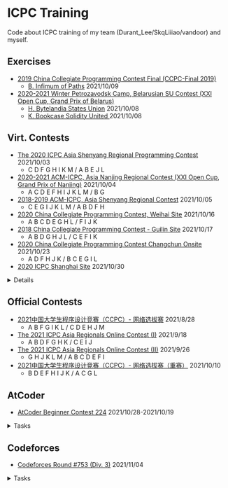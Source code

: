 # ICPC Training

Code about ICPC training of my team (Durant_Lee/SkqLiiiao/vandoor) and myself.

## Exercises

- [2019 China Collegiate Programming Contest Final (CCPC-Final 2019)](https://codeforces.com/gym/102431)
    - [B. Infimum of Paths](https://codeforces.com/gym/102431/problem/B) 2021/10/09
- [2020-2021 Winter Petrozavodsk Camp, Belarusian SU Contest (XXI Open Cup, Grand Prix of Belarus)](https://codeforces.com/gym/102956)
    - [H. Bytelandia States Union](https://codeforces.com/gym/102956/problem/H) 2021/10/08
    - [K. Bookcase Solidity United ](https://codeforces.com/gym/102956/problem/K)2021/10/08

## Virt. Contests

- [The 2020 ICPC Asia Shenyang Regional Programming Contest](https://codeforces.com/gym/103202) 2021/10/03
  - C D F G H I K M / A B E J L
- [2020-2021 ACM-ICPC, Asia Nanjing Regional Contest (XXI Open Cup, Grand Prix of Nanjing)](https://codeforces.com/gym/102992) 2021/10/04
  - A C D E F H I J K L M / B G
- [2018-2019 ACM-ICPC, Asia Shenyang Regional Contest](https://codeforces.com/gym/101955) 2021/10/05
  - C E G I J K L M / A B D F H
- [2020 China Collegiate Programming Contest, Weihai Site](https://codeforces.com/gym/102798) 2021/10/16
  - A B C D E G H L / F I J K
- [2018 China Collegiate Programming Contest - Guilin Site](https://codeforces.com/gym/102823) 2021/10/17
  - A B D G H J L / C E F I K
- [2020 China Collegiate Programming Contest Changchun Onsite](https://codeforces.com/gym/102832) 2021/10/23
  - A D F H J K / B C E G I L
- [2020 ICPC Shanghai Site](https://codeforces.com/gym/102900) 2021/10/30

<details>
<summary>Details</summary>

| #    | PROBLEM                     | PASSED | LIMIT        | STATUS |
| ---- | --------------------------- | ------ | ------------ | ------ |
| A    | Wowoear                     | 0      | 7 s, 1024 MB |        |
| B    | Mine Sweeper II             | 667    | 1 s, 1024 MB | PASSED |
| C    | Sum of Log                  | 212    | 1 s, 1024 MB | PASSED |
| D    | Walker                      | 420    | 1 s, 1024 MB | PASSED |
| E    | The Journey of Geor Autumn  | 85     | 1 s, 1024 MB | PASSED |
| F    | Fountains                   | 15     | 6 s, 1024 MB |        |
| G    | Fibonacci                   | 974    | 1 s, 1024 MB | PASSED |
| H    | Rice Arrangement            | 121    | 1 s, 1024 MB |        |
| I    | Sky Garden                  | 251    | 1 s, 1024 MB | PASSED |
| J    | Octasection                 | 0      | 3 s, 1024 MB |        |
| K    | Traveling Merchant          | 13     | 1 s, 1024 MB | FIXED  |
| L    | Traveling in the Grid World | 73     | 1 s, 1024 MB |        |
| M    | Gitignore                   | 747    | 1 s, 1024 MB | PASSED |
</details>

## Official Contests

- [2021中国大学生程序设计竞赛（CCPC）- 网络选拔赛](https://acm.hdu.edu.cn/contests/contest_show.php?cid=1031) 2021/8/28
  - A B F G I K L / C D E H J M
- [The 2021 ICPC Asia Regionals Online Contest (I)](https://pintia.cn/market/item/1439765428045058048) 2021/9/18
  - A B D F G H K / C E I J
- [The 2021 ICPC Asia Regionals Online Contest (II)](https://pintia.cn/market/item/1442013218528759808) 2021/9/26
  - G H J K L M / A B C D E F I
- [2021中国大学生程序设计竞赛（CCPC）- 网络选拔赛（重赛）](https://acm.hdu.edu.cn/contest/problems?cid=1038) 2021/10/10
  - B D E F H I J K / A C G L

## AtCoder

- [AtCoder Beginner Contest 224](https://atcoder.jp/contests/abc224) 2021/10/28-2021/10/19
<details><summary>Tasks</summary>	
<ul>
<li><strong>A	Tires</strong></li>
<li><strong>B	Mongeness</strong></li>
<li><strong>C	Triangle?</strong></li>
<li><strong>D	8 Puzzle on Graph</strong>: bfs</li>
<li><strong>E	Integers on Grid</strong>: dp</li>
<li><strong>F	Problem where +s Separate Digits</strong>: reclusion</li>
<li><strong>G	Roll or Increment</strong>: possibilities</li>
<li><strong>H	Security Camera</strong>: flows</li>
</ul>
</details>

## Codeforces

- [Codeforces Round #753 (Div. 3)](https://codeforces.com/contest/1607) 2021/11/04
<details><summary>Tasks</summary>	
<table>
<thead>
  <tr>
    <th>A</th>
    <th>Linear Keyboard</th>
  </tr>
</thead>
<tbody>
  <tr>
    <td>B</td>
    <td>Odd Grasshopper</td>
  </tr>
  <tr>
    <td>C</td>
    <td>Minimum Extraction</td>
  </tr>
  <tr>
    <td>D</td>
    <td>Blue-Red Permutation</td>
  </tr>
  <tr>
    <td>E</td>
    <td>Robot on the Board 1</td>
  </tr>
  <tr>
    <td>F</td>
    <td>Robot on the Board 2</td>
  </tr>
  <tr>
    <td>G</td>
    <td>Banquet Preparations 1</td>
  </tr>
  <tr>
    <td>H</td>
    <td>Banquet Preparations 2</td>
  </tr>
</tbody>
</table>
</details>

